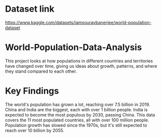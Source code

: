 # Dataset link
https://www.kaggle.com/datasets/iamsouravbanerjee/world-population-dataset

# World-Population-Data-Analysis
This project looks at how populations in different countries and territories have changed over time, giving us ideas about growth, patterns, and where they stand compared to each other.

# Key Findings
The world's population has grown a lot, reaching over 7.5 billion in 2019. China and India are the biggest, each with over 1 billion people. India is expected to become the most populous by 2030, passing China. This data covers the 11 most populated countries, all with over 100 million people. Population growth has slowed since the 1970s, but it's still expected to reach over 10 billion by 2055.
